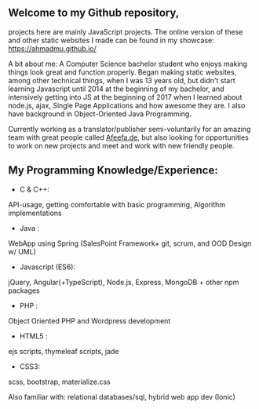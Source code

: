 ## Welcome to my Github repository, 
projects here are mainly JavaScript projects. The online version of these and other static websites I made can be found in my showcase:
https://ahmadmu.github.io/

A bit about me:
A Computer Science bachelor student who enjoys making things look great and function properly. Began making static websites, among other technical things, when I was 13 years old, but didn't start learning Javascript until 2014 at the beginning of my bachelor, and intensively getting into JS at the beginning of 2017 when I learned about node.js, ajax, Single Page Applications and how awesome they are. I also have background in Object-Oriented Java Programming.

Currently working as a translator/publisher semi-voluntarily for an amazing team with great people called [Afeefa.de](https://afeefa.de/), but also looking for opportunities to work on new projects and meet and work with new friendly people.


## My Programming Knowledge/Experience:

- C & C++:   

API-usage, getting comfortable with basic programming, Algorithm implementations 

- Java  :   

WebApp using Spring (SalesPoint Framework+ git, scrum, and OOD Design w/ UML) 

- Javascript (ES6):    

jQuery, Angular(+TypeScript), Node.js, Express, MongoDB + other npm packages

- PHP :

Object Oriented PHP and Wordpress development

- HTML5 : 

ejs scripts, thymeleaf scripts, jade 

- CSS3: 

scss, bootstrap, materialize.css

Also familiar with: relational databases/sql, hybrid web app dev (Ionic)
